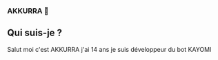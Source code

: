 ### AKKURRA 📒

## Qui suis-je ?

Salut moi c'est AKKURRA j'ai 14 ans je suis développeur du bot KAYOMI


